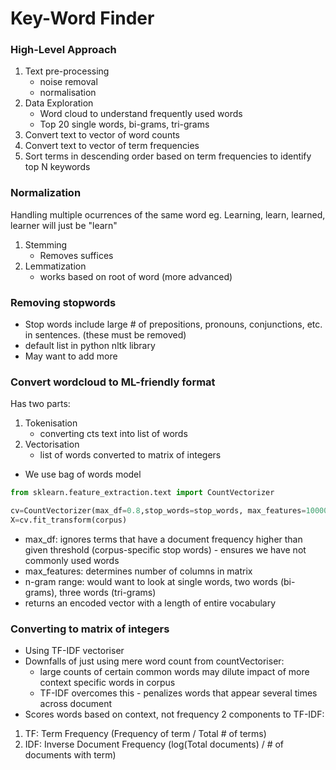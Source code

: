 # Key-Word Finder

### High-Level Approach
1. Text pre-processing
    - noise removal
    - normalisation
2. Data Exploration
    - Word cloud to understand frequently used words
    - Top 20 single words, bi-grams, tri-grams
3. Convert text to vector of word counts
4. Convert text to vector of term frequencies
5. Sort terms in descending order based on term frequencies to identify top N keywords

### Normalization
Handling multiple ocurrences of the same word
eg. Learning, learn, learned, learner will just be "learn"
1. Stemming
    - Removes suffices
2. Lemmatization
    - works based on root of word (more advanced)

### Removing stopwords
- Stop words include large # of prepositions, pronouns, conjunctions, etc. in sentences. (these must be removed)
- default list in python nltk library
- May want to add more

### Convert wordcloud to ML-friendly format
Has two parts:

1. Tokenisation
    - converting cts text into list of words
2. Vectorisation
    - list of words converted to matrix of    integers
- We use bag of words model
```python
from sklearn.feature_extraction.text import CountVectorizer

cv=CountVectorizer(max_df=0.8,stop_words=stop_words, max_features=10000, ngram_range=(1,3))
X=cv.fit_transform(corpus)
```
- max_df: ignores terms that have a document frequency higher than given threshold (corpus-specific stop words) - ensures we have not commonly used words 
- max_features: determines number of columns in matrix
- n-gram range: would want to look at single words, two words (bi-grams), three words (tri-grams)
- returns an encoded vector with a length of entire vocabulary

### Converting to matrix of integers
- Using TF-IDF vectoriser
- Downfalls of just using mere word count from countVectoriser:
  - large counts of certain common words may dilute impact of more context specific words in corpus
  - TF-IDF overcomes this - penalizes words that appear several times across document
- Scores words based on context, not frequency
2 components to TF-IDF:
1. TF: Term Frequency (Frequency of term / Total # of terms)
2. IDF: Inverse Document Frequency (log(Total documents) / # of documents with term)






















